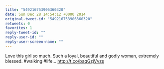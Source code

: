 ```yaml
---
title: "549216753906360320"
date: Sun Dec 28 14:54:12 +0000 2014
original-tweet-id: "549216753906360320"
retweets: 0
favorites: 1
reply-tweet-id: ""
reply-user-id: ""
reply-user-screen-name: ""
---
```

Love this girl so much. Such a  loyal, beautiful and godly woman, extremely blessed. #walking #life… http://t.co/baqGzjVvzs
